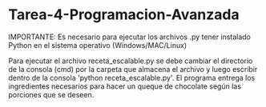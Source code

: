 # Tarea-4-Programacion-Avanzada
IMPORTANTE: Es necesario para ejecutar los archivos .py tener instalado Python en el sistema operativo (Windows/MAC/Linux)

Para ejecutar el archivo receta_escalable.py se debe cambiar el directorio de la consola (cmd) por la carpeta que almacena el archivo y luego escribir dentro de la consola 'python receta_escalable.py'. El programa entrega los ingredientes necesarios para hacer un queque de chocolate según las porciones que se deseen.

